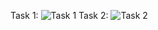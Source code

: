Task 1:
![Task 1](https://github.com/user-attachments/assets/06996324-65e8-4a47-982a-ea273fd2ac89)
Task 2:
![Task 2](https://github.com/user-attachments/assets/96f81941-d8ac-40f2-8e7b-5b506ece099b)
